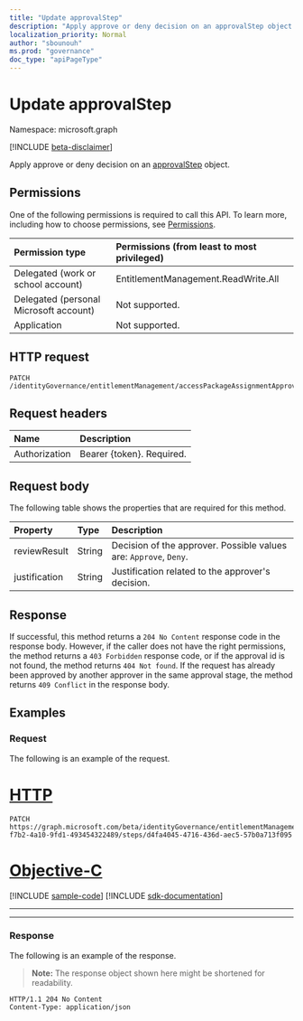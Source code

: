 ```yaml
---
title: "Update approvalStep"
description: "Apply approve or deny decision on an approvalStep object."
localization_priority: Normal
author: "sbounouh"
ms.prod: "governance"
doc_type: "apiPageType"
---
```


# Update approvalStep

Namespace: microsoft.graph

[!INCLUDE [beta-disclaimer](../../includes/beta-disclaimer.md)]

Apply approve or deny decision on an [approvalStep](../resources/approvalStep.md) object.

## Permissions

One of the following permissions is required to call this API. To learn more, including how to choose permissions, see [Permissions](/graph/permissions-reference).

| Permission type                        | Permissions (from least to most privileged) |
|:---------------------------------------|:--------------------------------------------|
| Delegated (work or school account)     | EntitlementManagement.ReadWrite.All |
| Delegated (personal Microsoft account) | Not supported. |
| Application                            | Not supported. |

## HTTP request

<!-- { "blockType": "ignored" } -->

```http
PATCH /identityGovernance/entitlementManagement/accessPackageAssignmentApprovals/{id}/steps/{id}
```

## Request headers

| Name      |Description|
|:----------|:----------|
| Authorization | Bearer \{token\}. Required. |

## Request body

The following table shows the properties that are required for this method.

| Property       | Type    |Description|
|:---------------|:--------|:----------|
| reviewResult | String | Decision of the approver. Possible values are: `Approve`, `Deny`.|
| justification | String | Justification related to the approver's decision. |


## Response

If successful, this method returns a `204 No Content` response code in the response body. However, if the caller does not have the right permissions, the method returns a `403 Forbidden` response code, or if the approval id is not found, the method returns `404 Not found`. If the request has already been approved by another approver in the same approval stage, the method returns `409 Conflict` in the response body.

## Examples

### Request

The following is an example of the request.


# [HTTP](#tab/http)
<!-- {
  "blockType": "request",
  "name": "patch_approvalstep"
}-->

```msgraph-interactive
PATCH https://graph.microsoft.com/beta/identityGovernance/entitlementManagement/accessPackageAssignmentApprovals/abd306ef-f7b2-4a10-9fd1-493454322489/steps/d4fa4045-4716-436d-aec5-57b0a713f095
```
# [Objective-C](#tab/objc)
[!INCLUDE [sample-code](../includes/snippets/objc/patch-approvalstep-objc-snippets.md)]
[!INCLUDE [sdk-documentation](../includes/snippets/snippets-sdk-documentation-link.md)]

---

---


### Response

The following is an example of the response.

> **Note:** The response object shown here might be shortened for readability.

<!-- {
  "blockType": "response",
  "truncated": true
} -->

```http
HTTP/1.1 204 No Content
Content-Type: application/json
```

<!-- uuid: 16cd6b66-4b1a-43a1-adaf-3a886856ed98
2021-02-12 14:57:30 UTC -->
<!-- {
  "type": "#page.annotation",
  "description": "patch approvalStep",
  "keywords": "",
  "section": "documentation",
  "tocPath": ""
}-->
